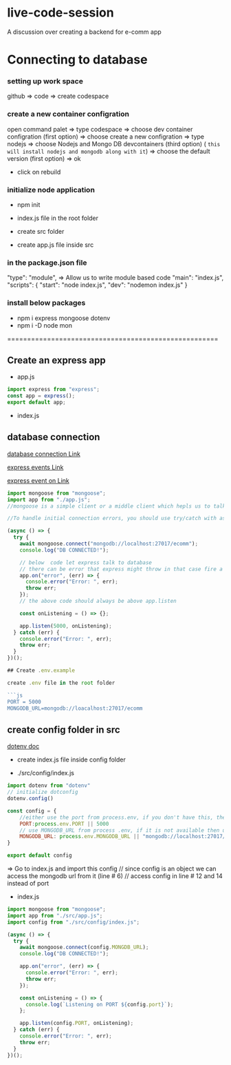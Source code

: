 # live-code-session
A discussion over creating a backend for e-comm app

# Connecting to database

### setting up work space

github => code => create codespace

### create a new container configration

open command palet => type codespace => choose dev container configration (first option) => choose create a new configration => type nodejs => choose Nodejs and Mongo DB devcontainers (third option) (
`this will install nodejs and mongodb along with it`) => choose the default version (first option) => ok

- click on rebuild

### initialize node application

- npm init

- index.js file in the root folder

- create src folder
- create app.js file inside src

### in the package.json file

"type": "module", => Allow us to write module based code
"main": "index.js",
"scripts": {
"start": "node index.js",
"dev": "nodemon index.js"
}

### install below packages

- npm i express mongoose dotenv
- npm i -D node mon

=====================================================

## Create an express app

- app.js

```js
import express from "express";
const app = express();
export default app;
```

- index.js

## database connection

[database connection Link](https://mongoosejs.com/docs/connections.html)

[express events Link](http://expressjs.com/en/4x/api.html)

[express event on Link](http://expressjs.com/en/5x/api.html#app.onmount)

```js
import mongoose from "mongoose";
import app from "./app.js";
//mongoose is a simple client or a middle client which hepls us to talk our application to mongodb

//To handle initial connection errors, you should use try/catch with async/await.

(async () => {
  try {
    await mongoose.connect("mongodb://localhost:27017/ecomm");
    console.log("DB CONNECTED!");

    // below  code let express talk to database
    // there can be error that express might throw in that case fire a call back
    app.on("error", (err) => {
      console.error("Error: ", err);
      throw err;
    });
    // the above code should always be above app.listen

    const onListening = () => {};

    app.listen(5000, onListening);
  } catch (err) {
    console.error("Error: ", err);
    throw err;
  }
})();

## Create .env.example

create .env file in the root folder

```js
PORT = 5000
MONGODB_URL=mongodb://loacalhost:27017/ecomm
```

## create config folder in src

[dotenv doc](https://www.npmjs.com/package/dotenv)

- create index.js file inside config folder

- ./src/config/index.js

```js
import dotenv from "dotenv"
// initialize dotconfig
dotenv.config()

const config = {
    //either use the port from process.env, if you don't have this, then user PORT 5000
    PORT:process.env.PORT || 5000
    // use MONGODB_URL from process .env, if it is not available then use the variable from index.js file
    MONGODB_URL: process.env.MONGODB_URL || "mongodb://localhost:27017/ecomm"
}

export default config

```

=> Go to index.js and import this config
// since config is an object we can access the mongodb url from it (line # 6)
// access config in line # 12 and 14 instead of port

- index.js

```js
import mongoose from "mongoose";
import app from "./src/app.js";
import config from "./src/config/index.js";

(async () => {
  try {
    await mongoose.connect(config.MONGDB_URL);
    console.log("DB CONNECTED!");

    app.on("error", (err) => {
      console.error("Error: ", err);
      throw err;
    });

    const onListening = () => {
      console.log(`Listening on PORT ${config.port}`);
    };

    app.listen(config.PORT, onListening);
  } catch (err) {
    console.error("Error: ", err);
    throw err;
  }
})();

```